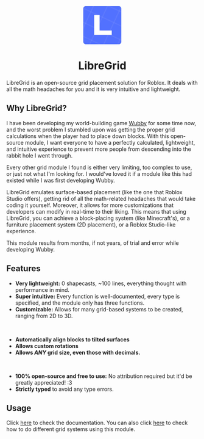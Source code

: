 <div align="center">

<img align="center" src="./LibreGrid_Logo.png" width=100 height=100></img>

# LibreGrid 

</div>
  
LibreGrid is an open-source grid placement solution for Roblox. It deals with all the math headaches for you and it is very intuitive and lightweight. 

## Why LibreGrid?
I have been developing my world-building game [Wubby](https://www.roblox.com/games/12519560096/Wubby-TERRAIN-VR) for some time now, and the worst problem I stumbled upon was getting the proper grid calculations when the player had to place down blocks. With this open-source module, I want everyone to have a perfectly calculated, lightweight, and intuitive experience to prevent more people from descending into the rabbit hole I went through.

Every other grid module I found is either very limiting, too complex to use, or just not what I'm looking for. I would've loved it if a module like this had existed while I was first developing Wubby.

LibreGrid emulates surface-based placement (like the one that Roblox Studio offers), getting rid of all the math-related headaches that would take coding it yourself. Moreover, it allows for more customizations that developers can modify in real-time to their liking. This means that using LibreGrid, you can achieve a block-placing system (like Minecraft's), or a furniture placement system (2D placement), or a Roblox Studio-like experience. 

This module results from months, if not years, of trial and error while developing Wubby.

## Features
- **Very lightweight:** 0 shapecasts, ~100 lines, everything thought with performance in mind.
- **Super intuitive:** Every function is well-documented, every type is specified, and the module only has three functions.
- **Customizable:** Allows for many grid-based systems to be created, ranging from 2D to 3D.
<br>

- **Automatically align blocks to tilted surfaces**
- **Allows custom rotations**
- **Allows *ANY* grid size, even those with decimals.**
<br>

- **100% open-source and free to use:** No attribution required but it'd be greatly appreciated! :3
- **Strictly typed** to avoid any type errors.

## Usage
Click [here](./usage.md) to check the documentation. You can also click [here](./uses.md) to check how to do different grid systems using this module.
